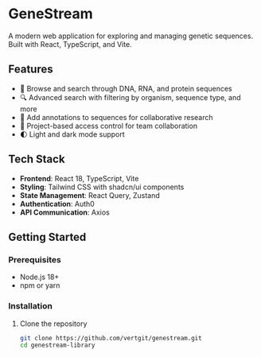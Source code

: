# GeneStream

A modern web application for exploring and managing genetic sequences. Built with React, TypeScript, and Vite.

## Features

- 🧬 Browse and search through DNA, RNA, and protein sequences
- 🔍 Advanced search with filtering by organism, sequence type, and more
- 📝 Add annotations to sequences for collaborative research
- 👥 Project-based access control for team collaboration
- 🌓 Light and dark mode support

## Tech Stack

- **Frontend**: React 18, TypeScript, Vite
- **Styling**: Tailwind CSS with shadcn/ui components
- **State Management**: React Query, Zustand
- **Authentication**: Auth0
- **API Communication**: Axios

## Getting Started

### Prerequisites

- Node.js 18+
- npm or yarn

### Installation

1. Clone the repository
   ```bash
   git clone https://github.com/vertgit/genestream.git
   cd genestream-library
   ```
